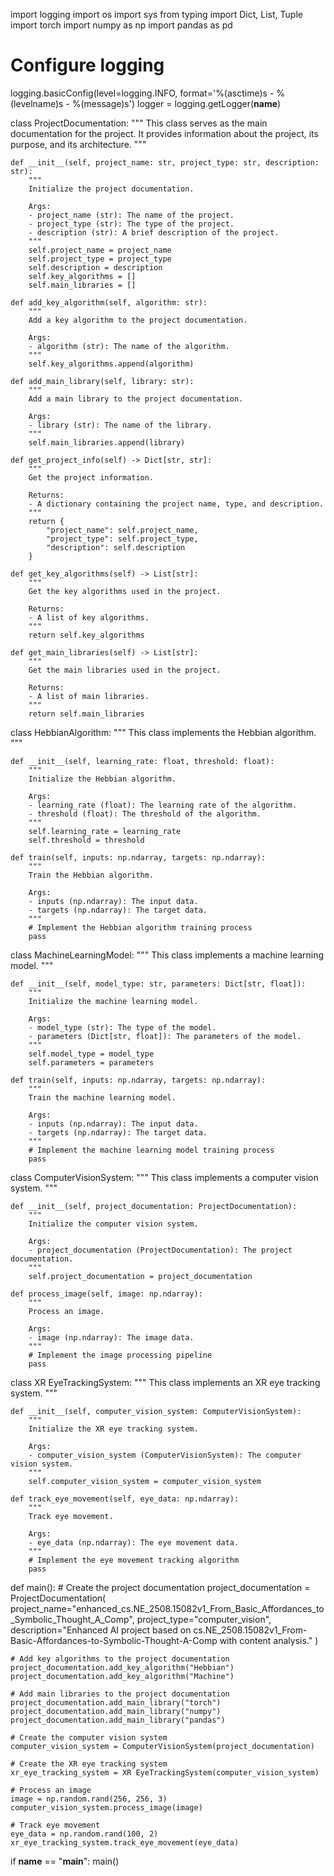 import logging
import os
import sys
from typing import Dict, List, Tuple
import torch
import numpy as np
import pandas as pd

# Configure logging
logging.basicConfig(level=logging.INFO, format='%(asctime)s - %(levelname)s - %(message)s')
logger = logging.getLogger(__name__)

class ProjectDocumentation:
    """
    This class serves as the main documentation for the project.
    It provides information about the project, its purpose, and its architecture.
    """

    def __init__(self, project_name: str, project_type: str, description: str):
        """
        Initialize the project documentation.

        Args:
        - project_name (str): The name of the project.
        - project_type (str): The type of the project.
        - description (str): A brief description of the project.
        """
        self.project_name = project_name
        self.project_type = project_type
        self.description = description
        self.key_algorithms = []
        self.main_libraries = []

    def add_key_algorithm(self, algorithm: str):
        """
        Add a key algorithm to the project documentation.

        Args:
        - algorithm (str): The name of the algorithm.
        """
        self.key_algorithms.append(algorithm)

    def add_main_library(self, library: str):
        """
        Add a main library to the project documentation.

        Args:
        - library (str): The name of the library.
        """
        self.main_libraries.append(library)

    def get_project_info(self) -> Dict[str, str]:
        """
        Get the project information.

        Returns:
        - A dictionary containing the project name, type, and description.
        """
        return {
            "project_name": self.project_name,
            "project_type": self.project_type,
            "description": self.description
        }

    def get_key_algorithms(self) -> List[str]:
        """
        Get the key algorithms used in the project.

        Returns:
        - A list of key algorithms.
        """
        return self.key_algorithms

    def get_main_libraries(self) -> List[str]:
        """
        Get the main libraries used in the project.

        Returns:
        - A list of main libraries.
        """
        return self.main_libraries


class HebbianAlgorithm:
    """
    This class implements the Hebbian algorithm.
    """

    def __init__(self, learning_rate: float, threshold: float):
        """
        Initialize the Hebbian algorithm.

        Args:
        - learning_rate (float): The learning rate of the algorithm.
        - threshold (float): The threshold of the algorithm.
        """
        self.learning_rate = learning_rate
        self.threshold = threshold

    def train(self, inputs: np.ndarray, targets: np.ndarray):
        """
        Train the Hebbian algorithm.

        Args:
        - inputs (np.ndarray): The input data.
        - targets (np.ndarray): The target data.
        """
        # Implement the Hebbian algorithm training process
        pass


class MachineLearningModel:
    """
    This class implements a machine learning model.
    """

    def __init__(self, model_type: str, parameters: Dict[str, float]):
        """
        Initialize the machine learning model.

        Args:
        - model_type (str): The type of the model.
        - parameters (Dict[str, float]): The parameters of the model.
        """
        self.model_type = model_type
        self.parameters = parameters

    def train(self, inputs: np.ndarray, targets: np.ndarray):
        """
        Train the machine learning model.

        Args:
        - inputs (np.ndarray): The input data.
        - targets (np.ndarray): The target data.
        """
        # Implement the machine learning model training process
        pass


class ComputerVisionSystem:
    """
    This class implements a computer vision system.
    """

    def __init__(self, project_documentation: ProjectDocumentation):
        """
        Initialize the computer vision system.

        Args:
        - project_documentation (ProjectDocumentation): The project documentation.
        """
        self.project_documentation = project_documentation

    def process_image(self, image: np.ndarray):
        """
        Process an image.

        Args:
        - image (np.ndarray): The image data.
        """
        # Implement the image processing pipeline
        pass


class XR EyeTrackingSystem:
    """
    This class implements an XR eye tracking system.
    """

    def __init__(self, computer_vision_system: ComputerVisionSystem):
        """
        Initialize the XR eye tracking system.

        Args:
        - computer_vision_system (ComputerVisionSystem): The computer vision system.
        """
        self.computer_vision_system = computer_vision_system

    def track_eye_movement(self, eye_data: np.ndarray):
        """
        Track eye movement.

        Args:
        - eye_data (np.ndarray): The eye movement data.
        """
        # Implement the eye movement tracking algorithm
        pass


def main():
    # Create the project documentation
    project_documentation = ProjectDocumentation(
        project_name="enhanced_cs.NE_2508.15082v1_From_Basic_Affordances_to_Symbolic_Thought_A_Comp",
        project_type="computer_vision",
        description="Enhanced AI project based on cs.NE_2508.15082v1_From-Basic-Affordances-to-Symbolic-Thought-A-Comp with content analysis."
    )

    # Add key algorithms to the project documentation
    project_documentation.add_key_algorithm("Hebbian")
    project_documentation.add_key_algorithm("Machine")

    # Add main libraries to the project documentation
    project_documentation.add_main_library("torch")
    project_documentation.add_main_library("numpy")
    project_documentation.add_main_library("pandas")

    # Create the computer vision system
    computer_vision_system = ComputerVisionSystem(project_documentation)

    # Create the XR eye tracking system
    xr_eye_tracking_system = XR EyeTrackingSystem(computer_vision_system)

    # Process an image
    image = np.random.rand(256, 256, 3)
    computer_vision_system.process_image(image)

    # Track eye movement
    eye_data = np.random.rand(100, 2)
    xr_eye_tracking_system.track_eye_movement(eye_data)


if __name__ == "__main__":
    main()